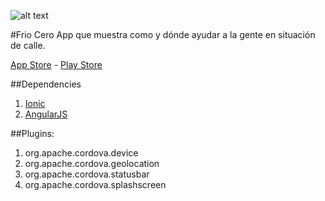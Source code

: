 ![alt text](http://keepe.rs/git3.png "Logo")

#Frio Cero
App que muestra como y dónde ayudar a la gente en situación de calle.

[App Store](https://itunes.apple.com/us/app/frio-cero/id901177874) - [Play Store](https://play.google.com/store/apps/details?id=com.keepers.friocerofinal)

##Dependencies
1. [Ionic](http://ionicframework.com/)
2. [AngularJS](https://angularjs.org/)

##Plugins:
1. org.apache.cordova.device
2. org.apache.cordova.geolocation
3. org.apache.cordova.statusbar
4. org.apache.cordova.splashscreen